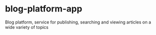 # blog-platform-app
Blog platform, service for publishing, searching and viewing articles on a wide variety of topics
